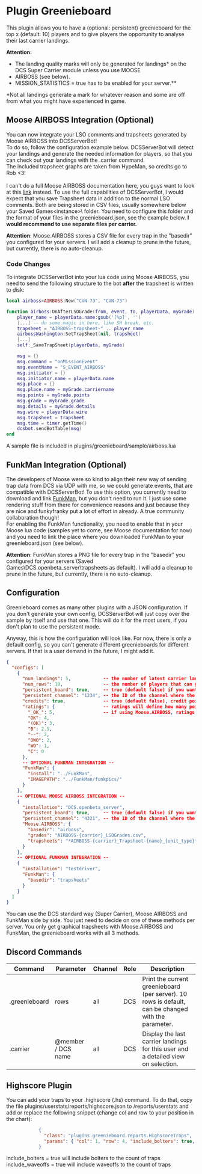# Plugin Greenieboard
This plugin allows you to have a (optional: persistent) greenieboard for the top x (default: 10) players and to give 
players the opportunity to analyse their last carrier landings.

**__Attention:__**<br/> 
- The landing quality marks will only be generated for landings\* on the DCS Super Carrier module unless you use MOOSE 
- AIRBOSS (see below).</br>
- MISSION_STATISTICS = true has to be enabled for your server.**
<p></p>
*Not all landings generate a mark for whatever reason and some are off from what you might have experienced in game.

## Moose AIRBOSS Integration (Optional)
You can now integrate your LSO comments and trapsheets generated by Moose AIRBOSS into DCSServerBot!<br>
To do so, follow the configuration example below. DCSServerBot will detect your landings and generate the needed 
information for players, so that you can check out your landings with the .carrier command.<br>
The included trapsheet graphs are taken from HypeMan, so credits go to Rob <3!<br>
<br>
I can't do a full Moose AIRBOSS documentation here, you guys want to look at this 
[link](https://flightcontrol-master.github.io/MOOSE_DOCS_DEVELOP/Documentation/Ops.Airboss.html) instead. To use the
full capabilities of DCSServerBot, I would expect that you save Trapsheet data in addition to the normal LSO comments.
Both are being stored in CSV files, usually somewhere below your Saved Games\<instance>\ folder. You need to configure
this folder and the format of your files in the greenieboard.json, see the example below. 
**I would recommend to use separate files per carrier.**<br>

**Attention**: Moose.AIRBOSS stores a CSV file for every trap in the "basedir" you configured for your servers. 
I will add a cleanup to prune in the future, but currently, there is no auto-cleanup.

### Code Changes
To integrate DCSServerBot into your lua code using Moose AIRBOSS, you need to send the following structure to the bot
**after** the trapsheet is written to disk:
```lua
local airboss=AIRBOSS:New("CVN-73", "CVN-73")

function airboss:OnAfterLSOGrade(from, event, to, playerData, myGrade)
    player_name = playerData.name:gsub('[%p]', '')
    [...] -- do some magic in here, like SH break, etc.
    trapsheet = "AIRBOSS-trapsheet-" .. player_name
    airbossWashington:SetTrapSheet(nil, trapsheet)
    [...]
    self:_SaveTrapSheet(playerData, myGrade)

    msg = {}
    msg.command = "onMissionEvent"
    msg.eventName = "S_EVENT_AIRBOSS"
    msg.initiator = {}
    msg.initiator.name = playerData.name
    msg.place = {}
    msg.place.name = myGrade.carriername
    msg.points = myGrade.points
    msg.grade = myGrade.grade
    msg.details = myGrade.details
    msg.wire = playerData.wire
    msg.trapsheet = trapsheet
    msg.time = timer.getTime()
    dcsbot.sendBotTable(msg)
end 
```
A sample file is included in plugins/greenieboard/sample/airboss.lua

## FunkMan Integration (Optional)
The developers of Moose were so kind to align their new way of sending trap data from DCS via UDP with me, so we could
generate events, that are compatible with DCSServerBot! To use this option, you currently need to download and link 
[FunkMan](https://github.com/funkyfranky/FunkMan), but you don't need to run it. I just use some rendering stuff from
there for convenience reasons and just because they are nice and funkyfranky put a lot of effort in already. A true
community collaboration though!</br>
For enabling the FunkMan functionality, you need to enable that in your Moose lua code (samples yet to come, see Moose
documentation for now) and you need to link the place where you downloaded FunkMan to your greenieboard.json (see below).

**Attention**: FunkMan stores a PNG file for every trap in the "basedir" you configured for your servers
(Saved Games\DCS.openbeta_server\trapsheets as default). I will add a cleanup to prune in the future, but currently,
there is no auto-cleanup.

## Configuration
Greenieboard comes as many other plugins with a JSON configuration. If you don't generate your own config, DCSServerBot
will just copy over the sample by itself and use that one. This will do it for the most users, if you don't plan to
use the persistent mode.

Anyway, this is how the configuration will look like. For now, there is only a default config, so you can't generate
different greenieboards for different servers. If that is a user demand in the future, I might add it.

```json
{
  "configs": [
    {
      "num_landings": 5,            -- the number of latest carrier landings you get, if you use the .carrier command
      "num_rows": 10,               -- the number of players that can get on the greenieboard (there might be discord limits)
      "persistent_board": true,     -- true (default false) if you want a persistent board displayed somewhere in your discord
      "persistent_channel": "1234", -- the ID of the channel where the greenieboard should be displayed
      "credits": true,              -- true (default false), credit points will be generated for every landing
      "ratings": {                  -- ratings will define how many points you get for which LSO rating (see SC documentation for details)
        "_OK_": 5,                  -- if using Moose.AIRBOSS, ratings will be taken from there!
        "OK": 4,
        "(OK)": 3,
        "B": 2.5,
        "--": 2,
        "OWO": 2,
        "WO": 1,
        "C": 0
      },
      -- OPTIONAL FUNKMAN INTEGRATION --
      "FunkMan": {
        "install": "../FunkMan",
        "IMAGEPATH": "../FunkMan/funkpics/"
      }
    },
    -- OPTIONAL MOOSE AIRBOSS INTEGRATION --
    {
      "installation": "DCS.openbeta_server",
      "persistent_board": true,     -- true (default false) if you want a persistent board displayed somewhere in your discord
      "persistent_channel": "4321", -- the ID of the channel where the greenieboard should be displayed
      "Moose.AIRBOSS": {
        "basedir": "airboss",
        "grades": "AIRBOSS-{carrier}_LSOGrades.csv",
        "trapsheets": "*AIRBOSS-{carrier}_Trapsheet-{name}_{unit_type}*.csv"
      }
    },
    -- OPTIONAL FUNKMAN INTEGRATION --
    {
      "installation": "testdriver",
      "FunkMan": {
        "basedir": "trapsheets"
      }
    }
  ]
}
```
You can use the DCS standard way (Super Carrier), Moose.AIRBOSS and FunkMan side by side. You just need to decide on one
of these methods per server. You only get graphical trapsheets with Moose.AIRBOSS and FunkMan, the greenieboard works 
with all 3 methods.

## Discord Commands

| Command         | Parameter          | Channel       | Role      | Description                                                                                         |
|-----------------|--------------------|---------------|-----------|-----------------------------------------------------------------------------------------------------|
| .greenieboard   | rows               | all           | DCS       | Print the current greenieboard (per server). 10 rows is default, can be changed with the parameter. |
| .carrier        | @member / DCS name | all           | DCS       | Display the last carrier landings for this user and a detailed view on selection.                   |

## Highscore Plugin
You can add your traps to your .highscore (.hs) command. To do that, copy the file plugins/userstats/reports/highscore.json 
to /reports/userstats and add or replace the following snippet (change col and row to your position in the chart):
```json
            {
              "class": "plugins.greenieboard.reports.HighscoreTraps",
              "params": { "col": 1, "row": 4, "include_bolters": true, "include_waveoffs": true }
            }
```
include_bolters = true will include bolters to the count of traps</br>
include_waveoffs = true will include waveoffs to the count of traps</br>
